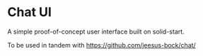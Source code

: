 # Chat UI

A simple proof-of-concept user interface built on solid-start.

To be used in tandem with https://github.com/jeesus-bock/chat/
